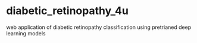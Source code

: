 # diabetic_retinopathy_4u
web application of diabetic retinopathy classification using pretrianed deep learning models
